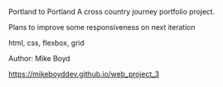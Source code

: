 Portland to Portland
A cross country journey portfolio project.

Plans to improve some responsiveness on next iteration

html, css, flexbox, grid

Author: Mike Boyd

https://mikeboyddev.github.io/web_project_3
